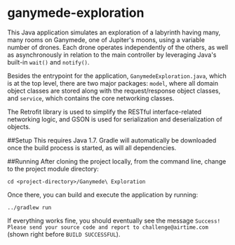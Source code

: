 # ganymede-exploration

This Java application simulates an exploration of a labyrinth having many, many rooms on Ganymede, one of Jupiter's moons, using a variable number of drones.  Each drone operates independently of the others, as well as asynchronously in relation to the main controller by leveraging Java's built-in `wait()` and `notify()`.

Besides the entrypoint for the application, `GanymedeExploration.java`, which is at the top level, there are two major packages: `model`, where all domain object classes are stored along with the request/response object classes, and `service`, which contains the core networking classes.

The Retrofit library is used to simplify the RESTful interface-related networking logic, and GSON is used for serialization and deserialization of objects.

##Setup
This requires Java 1.7.
Gradle will automatically be downloaded once the build process is started, as will all dependencies.

##Running
After cloning the project locally, from the command line, change to the project module directory:
```
cd <project-directory>/Ganymede\ Exploration
```

Once there, you can build and execute the application by running:
```
../gradlew run
```

If everything works fine, you should eventually see the message `Success!  Please send your source code and report to challenge@airtime.com` (shown right before `BUILD SUCCESSFUL`).
